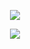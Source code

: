 
<p align="center"><img align="center" src="https://github-readme-stats.vercel.app/api/top-langs/?username=dracoYT&layout=compact&theme=dark"></p>
                         
<p align="center"><img align="center" src="https://github-readme-stats.vercel.app/api?username=dracoYT&show_icons=true&theme=dark"></p>
